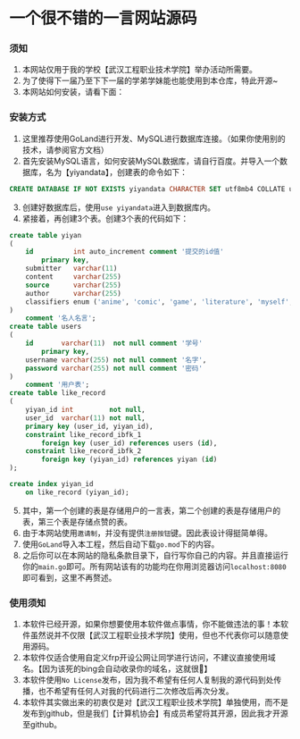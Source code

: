# 一个很不错的一言网站源码

### 须知

1. 本网站仅用于我的学校【武汉工程职业技术学院】举办活动所需要。
2. 为了使得下一届乃至下下一届的学弟学妹能也能使用到本仓库，特此开源~
3. 本网站如何安装，请看下面：

### 安装方式

1. 这里推荐使用GoLand进行开发、MySQL进行数据库连接。（如果你使用别的技术，请参阅官方文档）
2. 首先安装MySQL语言，如何安装MySQL数据库，请自行百度。并导入一个数据库，名为【yiyandata】，创建表的命令如下：

```sql
CREATE DATABASE IF NOT EXISTS yiyandata CHARACTER SET utf8mb4 COLLATE utf8mb4_general_ci
```

3. 创建好数据库后，使用`use yiyandata`进入到数据库内。
4. 紧接着，再创建3个表。创建3个表的代码如下：

```sql
create table yiyan
(
    id          int auto_increment comment '提交的id值'
        primary key,
    submitter   varchar(11)                                                                                                          not null comment '提交者',
    content     varchar(255)                                                                                                         not null comment '名言',
    source      varchar(255)                                                                                                         not null comment '来源',
    author      varchar(255)                                                                                                         not null comment '作者',
    classifiers enum ('anime', 'comic', 'game', 'literature', 'myself', 'internet', 'other', 'video', 'poem', 'ncm', 'philosophy', 'funny') not null comment '分类'
)
    comment '名人名言';
create table users
(
    id       varchar(11)  not null comment '学号'
        primary key,
    username varchar(255) not null comment '名字',
    password varchar(255) not null comment '密码'
)
    comment '用户表';
create table like_record
(
    yiyan_id int         not null,
    user_id  varchar(11) not null,
    primary key (user_id, yiyan_id),
    constraint like_record_ibfk_1
        foreign key (user_id) references users (id),
    constraint like_record_ibfk_2
        foreign key (yiyan_id) references yiyan (id)
);

create index yiyan_id
    on like_record (yiyan_id);

```

5. 其中，第一个创建的表是存储用户的一言表，第二个创建的表是存储用户的表，第三个表是存储点赞的表。
6. 由于本网站使用`邀请制`，并没有提供`注册按钮`键。因此表设计得挺简单得。
7. 使用`GoLand`导入本工程，然后自动下载`go.mod`下的内容。
8. 之后你可以在本网站的隐私条款目录下，自行写你自己的内容。并且直接运行你的`main.go`即可。所有网站该有的功能均在你用浏览器访问`localhost:8080`即可看到，这里不再赘述。

### 使用须知

1. 本软件已经开源，如果你想要使用本软件做点事情，你不能做违法的事！本软件虽然说并不仅限【武汉工程职业技术学院】使用，但也不代表你可以随意使用源码。
2. 本软件仅适合使用自定义frp开设公网让同学进行访问，不建议直接使用域名。【因为该死的bing会自动收录你的域名，这就很💩】
3. 本软件使用`No License`发布，因为我不希望有任何人复制我的源代码到处传播，也不希望有任何人对我的代码进行二次修改后再次分发。
4. 本软件其实做出来的初衷仅是对【武汉工程职业技术学院】单独使用，而不是发布到github，但是我们【计算机协会】有成员希望将其开源，因此我才开源至github。